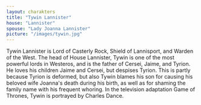 ```yaml
---
layout: charakters
title: "Tywin Lannister"
house: "Lannister"
spouse: "Lady Joanna Lannister"
picture: "/images/tywin.jpg"
---
```


Tywin Lannister is Lord of Casterly Rock, Shield of Lannisport, and Warden of the West. The head of House Lannister, Tywin is one of the most powerful lords in Westeros, and is the father of Cersei, Jaime, and Tyrion. He loves his children Jaime and Cersei, but despises Tyrion. This is partly because Tyrion is deformed, but also Tywin blames his son for causing his beloved wife Joanna's death during his birth, as well as for shaming the family name with his frequent whoring. In the television adaptation Game of Thrones, Tywin is portrayed by Charles Dance.